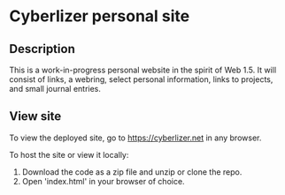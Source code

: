 # Cyberlizer personal site

## Description

This is a work-in-progress personal website in the spirit of Web 1.5. It will consist of links, a webring, select personal information, links to projects, and small journal entries.

## View site

To view the deployed site, go to https://cyberlizer.net in any browser.

To host the site or view it locally:

1. Download the code as a zip file and unzip or clone the repo.
2. Open 'index.html' in your browser of choice.